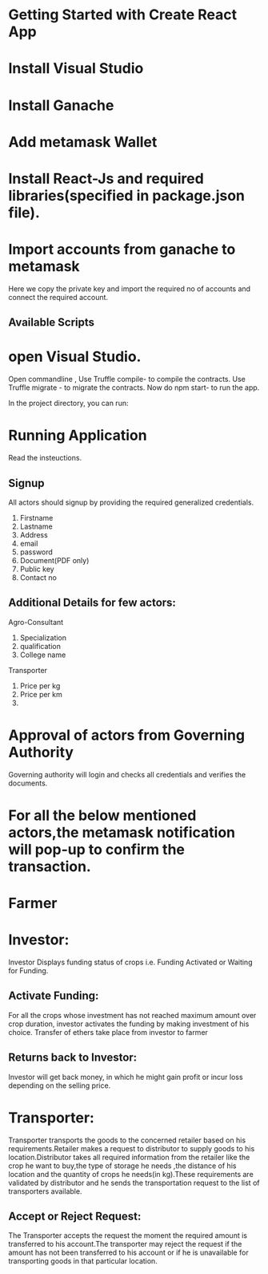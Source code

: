 # Getting Started with Create React App
# Install Visual Studio
# Install Ganache
# Add metamask Wallet
# Install React-Js and required libraries(specified in package.json file).


# Import accounts from ganache to metamask
Here we copy the private key and import the required no of accounts and connect the required account.

## Available Scripts
# open Visual Studio.
Open commandline ,
Use Truffle compile- to compile the contracts.
Use Truffle migrate - to migrate the contracts.
Now do npm start- to run the app.

In the project directory, you can run:
# Running Application
Read the insteuctions.
## Signup
All actors should signup by providing the required  generalized credentials.
1) Firstname
2) Lastname
3) Address
4) email
5) password
6) Document(PDF only)
7) Public key
8) Contact no
## Additional Details  for few actors:
Agro-Consultant
  1) Specialization
  2) qualification 
  3) College name

Transporter
  1) Price per kg
  2) Price per km
  3) 
# Approval of actors from Governing Authority
Governing authority will login and checks all credentials and verifies the documents.


# For all the below mentioned actors,the metamask notification will pop-up to confirm the transaction.


# Farmer
# Investor:
 Investor Displays funding status of crops i.e. Funding Activated or Waiting for Funding.
 ## Activate Funding:
For all the crops whose investment has not reached maximum amount over crop duration, investor activates the funding by making investment of his choice. Transfer of ethers take place from investor to farmer
## Returns back to Investor: 
Investor will get back money, in which he might gain profit or incur loss depending on the  selling price. 

# Transporter:
Transporter transports the goods to the concerned retailer based on his requirements.Retailer makes a request to distributor to supply goods to his location.Distributor takes all required information from the retailer like the crop he want to buy,the type of storage he needs ,the distance of his location and the quantity of crops he needs(in kg).These requirements are validated by distributor and he sends the transportation request to the list of transporters available.
## Accept or Reject Request:
The Transporter accepts the request the  moment the required amount is transferred  to  his  account.The transporter  may  reject the request if the amount has not been transferred to his account or if he is unavailable for transporting goods in that particular location.
